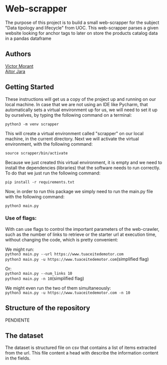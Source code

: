 # Web-scrapper

The purpose of this project is to build a small web-scrapper for the subject "Data tipology and lifecycle" from UOC.
This web-scrapper parses a given website looking for anchor tags to later on store the products catalog data in a
pandas dataframe  


## Authors
  [Victor Morant](https://github.com/vmorant)  
  [Aitor Jara](https://github.com/A3itor)  


## Getting Started

These instructions will get us a copy of the project up and running on our local machine.
In case that we are not using an IDE like Pycharm, that automatically sets a virtual environment up for us, we will need to set it up by ourselves, by typing the following command on a terminal:
```
python3 -m venv scrapper
```
This will create a virtual environment called "scrapper" on our local machine, in the current directory.
Next we will activate the virtual environment, with the following command:
```
source scrapper/bin/activate
```
Because we just created this virtual environment, it is empty and we need to install the dependencies (libraries) that the software needs to run correctly.
To do that we just run the following command:
```
pip install -r requirements.txt
```
Now, in order to run this package we simply need to run the main.py file with the following command:
```
python3 main.py
```


### Use of flags:
With can use flags to control the important parameters of the web-crawler, such as the number of links to retrieve or the starter url
at execution time, without changing the code, which is pretty convenient:

We might run:\
```python3 main.py --url https://www.tuaceitedemotor.com```\
```python3 main.py -u https://www.tuaceitedemotor.com```(simplified flag)

Or:\
```python3 main.py --num_links 10```\
```python3 main.py -n 10```(simplified flag)

We might even run the two of them simultaneously:\
```python3 main.py -u https://www.tuaceitedemotor.com -n 10```


## Structure of the repository
PENDIENTE


## The dataset

The dataset is structured file on csv that contains a list of items extracted from the url. This file content a head with describe the information content in the fields.  
